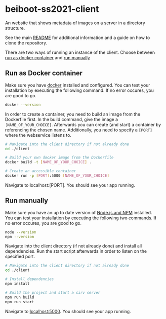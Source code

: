 # beiboot-ss2021-client

An website that shows metadata of images on a server in a directory structure.

See the main [README](../README.md) for additional information and a guide on how to clone the repository.

There are two ways of running an instance of the client. Choose between [run as docker container](#run-as-docker-container) and [run manually](#run-manually) 

## Run as Docker container

Make sure you have [docker](https://www.docker.com/) installed and configured. You can test your installation by executing the following command. If no error occures, you are good to go.

```sh
docker --version
```
In order to create a container, you need to build an image from the Dockerfile first. In the build command, give the image a ``[NAME_OF_YOUR_CHOICE]``. Afterwards you can create (and start) a container by referencing the chosen name. Additionally, you need to specify a ``[PORT]`` where the webservice listens to.

```sh
# Navigate into the client directory if not already done
cd ./client

# Build your own docker image from the Dockerfile
docker build -t [NAME_OF_YOUR_CHOICE] . 

# Create an accessible container
docker run -p [PORT]:5000 [NAME_OF_YOUR_CHOICE]
```

Navigate to localhost:[PORT]. You should see your app running.


## Run manually

Make sure you have an up to date version of [Node.js and NPM](https://nodejs.org/en/) installed. You can test your installation by executing the following two commands. If no error occures, you are good to go.

```sh
node --version
npm --version
```

Navigate into the client directory (if not already done) and install all dependencies. Run the start script afterwards in order to listen on the specified port.

```sh
# Navigate into the client directory if not already done
cd ./client

# Install dependencies
npm install

# Build the project and start a sirv server
npm run build
npm run start
```

Navigate to [localhost:5000](http://localhost:5000). You should see your app running.